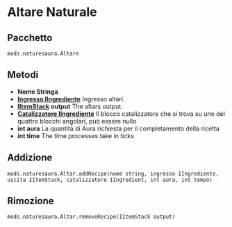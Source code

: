 # Altare Naturale

## Pacchetto
```zenscript
mods.naturesaura.Altare
```

## Metodi
- **Nome Stringa**
- **[Ingresso IIngrediente](/Vanilla/Variable_Types/IIngredient)** Ingresso altari.
- **[IItemStack](/Vanilla/Items/IItemStack) output** The altars output.
- **[Catalizzatore IIngrediente](/Vanilla/Variable_Types/IIngredient)** Il blocco catalizzatore che si trova su uno dei quattro blocchi angolari, può essere nullo
- **int aura** La quantità di Aura richiesta per il completamento della ricetta
- **int time** The time processes take in ticks

## Addizione

```zenscript
mods.naturesaura.Altar.addRecipe(nome string, ingresso IIngrediente, uscita IItemStack, catalizzatore IIngredient, int aura, int tempo)
```

## Rimozione

```zenscript
mods.naturesaura.Altar.removeRecipe(IItemStack output)
```